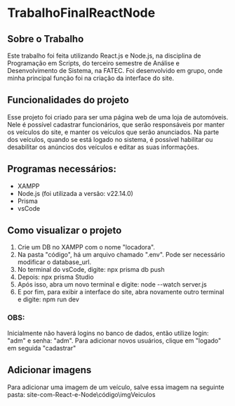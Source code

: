 # TrabalhoFinalReactNode

## Sobre o Trabalho
Este trabalho foi feita utilizando React.js e Node.js, na disciplina de Programação em Scripts, do terceiro semestre de Análise e Desenvolvimento de Sistema, na FATEC.
Foi desenvolvido em grupo, onde minha principal função foi na criação da interface do site.

## Funcionalidades do projeto
Esse projeto foi criado para ser uma página web de uma loja de automóveis. Nele é possível cadastrar funcionários, que serão responsáveis por manter os veículos do site, e manter os veículos que serão anunciados. Na parte dos veículos, quando se está logado no sistema, é possível habilitar ou desabilitar os anúncios dos veículos e editar as suas informações.

## Programas necessários:
* XAMPP
* Node.js (foi utilizada a versão: v22.14.0)
* Prisma
* vsCode

## Como visualizar o projeto
1. Crie um DB no XAMPP com o nome "locadora".
2. Na pasta "código", há um arquivo chamado ".env". Pode ser necessário modificar o database_url.
3. No terminal do vsCode, digite: npx prisma db push
4. Depois: npx prisma Studio
5. Após isso, abra um novo terminal e digite: node --watch server.js
6. E por fim, para exibir a interface do site, abra novamente outro terminal e digite: npm run dev

### OBS:
Inicialmente não haverá logins no banco de dados, então utilize login: "adm" e senha: "adm". Para adicionar novos usuários, clique em "logado" em seguida "cadastrar"

## Adicionar imagens
Para adicionar uma imagem de um veículo, salve essa imagem na seguinte pasta: site-com-React-e-Node\código\imgVeiculos
